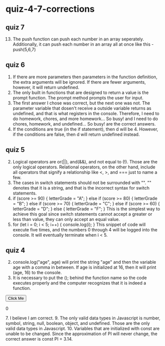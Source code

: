 # quiz-4-7-corrections

## quiz 7
13. The push function can push each number in an array seperately. Additionally, it can push each number in an array all at once like this - push(5,6,7)

## quiz 6
1. If there are more parameters then parameters in the function definition, the extra arguments will be ignored. If there are fewer arguments, however, it will return undefined. 
9. The only built in functions that are designed to return a value is the prompt function. The prompt method prompts the user for input. 
10. The first answer I chose was correct, but the next one was not. The parameter variable that dosen't receive a outside variable returns as undefined, and that is what registers in the console. Therefore, I need to do homework, chores, and more homework... So busy! and I need to do chores, homework, and undefined... So busy! are the correct answers. 
15. If the conditions are true (in the if statement), then d will be 4. However, if the conditions are false, then d will return undefined instead.

## quiz 5
2. Logical operators are or(||), and(&&), and not equal to (!). Those are the only logical operators. Relational operators, on the other hand, include all operators that signify a relationship like <, >, and === just to name a few. 
8. The cases in switch statements should not be surrounded with "". "" denotes that it is a string, and that is the incorrect syntax for switch statements. 
9. if (score >= 90) {
    letterGrade = "A";
} else if (score >= 80) {
    letterGrade = "B";
} else if (score >= 70) {
    letterGrade = "C";
} else if (score >= 60) {
    letterGrade = "D";
} else {
    letterGrade = "F";
}
This is the simplest way to achieve this goal since switch statements cannot accept a greater or less than value, they can only accept an equal value.
12. for (let i = 0; i < 5; i++) {
    console.log(i);
}
This snippet of code will execute five times, and the numbers 0 through 4 will be logged into the console. It will eventually terminate when i < 5. 
## quiz 4
2. console.log("age", age) will print the string "age" and then the variable age with a comma in between. If age is initialized at 16, then it will print (age, 16) to the console. 
5. It is necessary to put the (); behind the function name so the code executes properly and the computer recognizes that it is indeed a function. 
<body>
    <button onclick="countClicks();">Click Me</button>
    <p id="clicks">0</p>
</body>
7. I believe I am correct.
9. The only valid data types in Javascript is number, symbol, string, null, boolean, object, and undefined. Those are the only valid data types in Javascript. 
10. Variables that are initialized with const are unable to be changed. Since the approximation of PI will never change, the correct answer is const PI = 3.14. 
